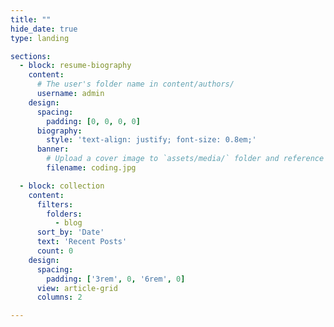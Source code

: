 ```yaml
---
title: ""
hide_date: true
type: landing

sections:
  - block: resume-biography
    content:
      # The user's folder name in content/authors/
      username: admin
    design:
      spacing:
        padding: [0, 0, 0, 0]
      biography:
        style: 'text-align: justify; font-size: 0.8em;'
      banner:
        # Upload a cover image to `assets/media/` folder and reference its filename here (optional)
        filename: coding.jpg

  - block: collection
    content:
      filters:
        folders:
          - blog
      sort_by: 'Date'
      text: 'Recent Posts'
      count: 0
    design:
      spacing:
        padding: ['3rem', 0, '6rem', 0]
      view: article-grid
      columns: 2

---
```

